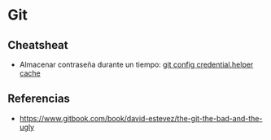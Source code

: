 # Git

## Cheatsheat

- Almacenar contraseña durante un tiempo: [git config credential.helper cache](https://git-scm.com/docs/git-credential-cache)

## Referencias
- https://www.gitbook.com/book/david-estevez/the-git-the-bad-and-the-ugly
